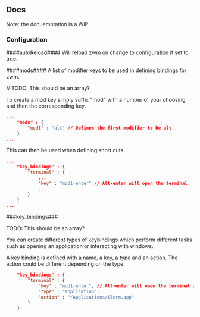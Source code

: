 ## Docs

Note: the docuemntation is a WIP

### Configuration

####autoReload####
Will reload zwm on change to configuration if set to true.

####mods####
A list of modifier keys to be used in defining bindings for zwm.

// TODO: This should be an array?

To create a mod key simply suffix "mod" with a number of your choosing and then the corresponding key.

```json
...
	"mods" : {
		"mod1" : "alt" // Defines the first modifier to be alt
	}
...
```

This can then be used when defining short cuts

```json
...
	"key_bindings" : {
		"terminal" : {
			...
			"key" : "mod1-enter" // Alt-enter will open the terminal
			...
		}
	}
...

```

###key_bindings###

TODO: This should be an array?

You can create different types of keybindings which perform different tasks such as opening an application or interacting with windows.

A key binding is defined with a name, a key, a type and an action. The action could be different depending on the type.

```json
	"key_bindings" : {
		"terminal" : {
			"key" : "mod1-enter", // Alt-enter will open the terminal at the path provided
			"type" : "application",
			"action" : "/Applications/iTerm.app"
		}
	}
```


